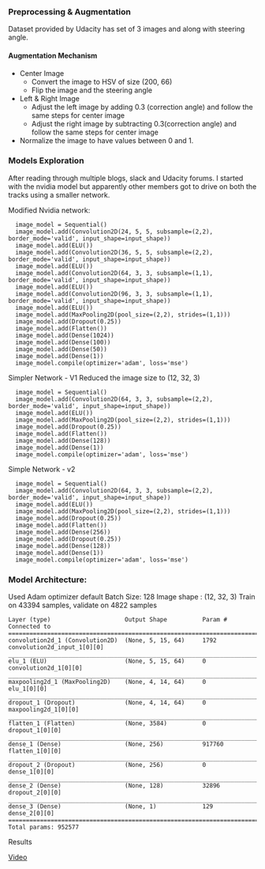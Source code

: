 ### Preprocessing & Augmentation

Dataset provided by Udacity has set of 3 images and along with steering angle.

#### Augmentation Mechanism

   * Center Image
      * Convert the image to HSV of size (200, 66)
      * Flip the image and the steering angle
   * Left & Right Image
      * Adjust the left image by adding 0.3 (correction angle) and follow the same steps for center image
      * Adjust the right image by subtracting 0.3(correction angle) and follow the same steps for center image
   * Normalize the image to have values between 0 and 1.   


### Models Exploration

After reading through multiple blogs, slack and Udacity forums. I started with the nvidia model but apparently other members got to drive on both the tracks using a smaller network.

Modified Nvidia network:

```
  image_model = Sequential()
  image_model.add(Convolution2D(24, 5, 5, subsample=(2,2), border_mode='valid', input_shape=input_shape))
  image_model.add(ELU())
  image_model.add(Convolution2D(36, 5, 5, subsample=(2,2), border_mode='valid', input_shape=input_shape))
  image_model.add(ELU())
  image_model.add(Convolution2D(64, 3, 3, subsample=(1,1), border_mode='valid', input_shape=input_shape))
  image_model.add(ELU())
  image_model.add(Convolution2D(96, 3, 3, subsample=(1,1), border_mode='valid', input_shape=input_shape))
  image_model.add(ELU())
  image_model.add(MaxPooling2D(pool_size=(2,2), strides=(1,1)))
  image_model.add(Dropout(0.25))
  image_model.add(Flatten())
  image_model.add(Dense(1024))
  image_model.add(Dense(100))
  image_model.add(Dense(50))
  image_model.add(Dense(1))
  image_model.compile(optimizer='adam', loss='mse')
```

Simpler Network - V1
Reduced the image size to (12, 32, 3) 

```
  image_model = Sequential()
  image_model.add(Convolution2D(64, 3, 3, subsample=(2,2), border_mode='valid', input_shape=input_shape))
  image_model.add(ELU())
  image_model.add(MaxPooling2D(pool_size=(2,2), strides=(1,1)))
  image_model.add(Dropout(0.25))
  image_model.add(Flatten())
  image_model.add(Dense(128))
  image_model.add(Dense(1))
  image_model.compile(optimizer='adam', loss='mse')
```


Simple Network - v2

```
  image_model = Sequential()
  image_model.add(Convolution2D(64, 3, 3, subsample=(2,2), border_mode='valid', input_shape=input_shape))
  image_model.add(ELU())
  image_model.add(MaxPooling2D(pool_size=(2,2), strides=(1,1)))
  image_model.add(Dropout(0.25))
  image_model.add(Flatten())
  image_model.add(Dense(256))
  image_model.add(Dropout(0.25))
  image_model.add(Dense(128))
  image_model.add(Dense(1))
  image_model.compile(optimizer='adam', loss='mse')
```

### Model Architecture: 

Used Adam optimizer default
Batch Size: 128
Image shape : (12, 32, 3)
Train on 43394 samples, validate on 4822 samples
 
```
Layer (type)                     Output Shape          Param #     Connected to
====================================================================================================
convolution2d_1 (Convolution2D)  (None, 5, 15, 64)     1792        convolution2d_input_1[0][0]
____________________________________________________________________________________________________
elu_1 (ELU)                      (None, 5, 15, 64)     0           convolution2d_1[0][0]
____________________________________________________________________________________________________
maxpooling2d_1 (MaxPooling2D)    (None, 4, 14, 64)     0           elu_1[0][0]
____________________________________________________________________________________________________
dropout_1 (Dropout)              (None, 4, 14, 64)     0           maxpooling2d_1[0][0]
____________________________________________________________________________________________________
flatten_1 (Flatten)              (None, 3584)          0           dropout_1[0][0]
____________________________________________________________________________________________________
dense_1 (Dense)                  (None, 256)           917760      flatten_1[0][0]
____________________________________________________________________________________________________
dropout_2 (Dropout)              (None, 256)           0           dense_1[0][0]
____________________________________________________________________________________________________
dense_2 (Dense)                  (None, 128)           32896       dropout_2[0][0]
____________________________________________________________________________________________________
dense_3 (Dense)                  (None, 1)             129         dense_2[0][0]
====================================================================================================
Total params: 952577

```

Results

[Video](https://www.youtube.com/watch?v=hRSRT1hJtpI)

